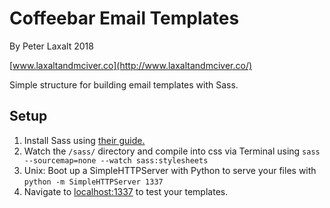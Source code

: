 # Coffeebar Email Templates
By Peter Laxalt 2018

[www.laxaltandmciver.co](http://www.laxaltandmciver.co/)

Simple structure for building email templates with Sass.

## Setup
1. Install Sass using [their guide.](http://sass-lang.com/install)
2. Watch the `/sass/` directory and compile into css via Terminal using `sass --sourcemap=none --watch sass:stylesheets`
3. Unix: Boot up a SimpleHTTPServer with Python to serve your files with ```python -m SimpleHTTPServer 1337```
4. Navigate to [localhost:1337](localhost:1337) to test your templates.
